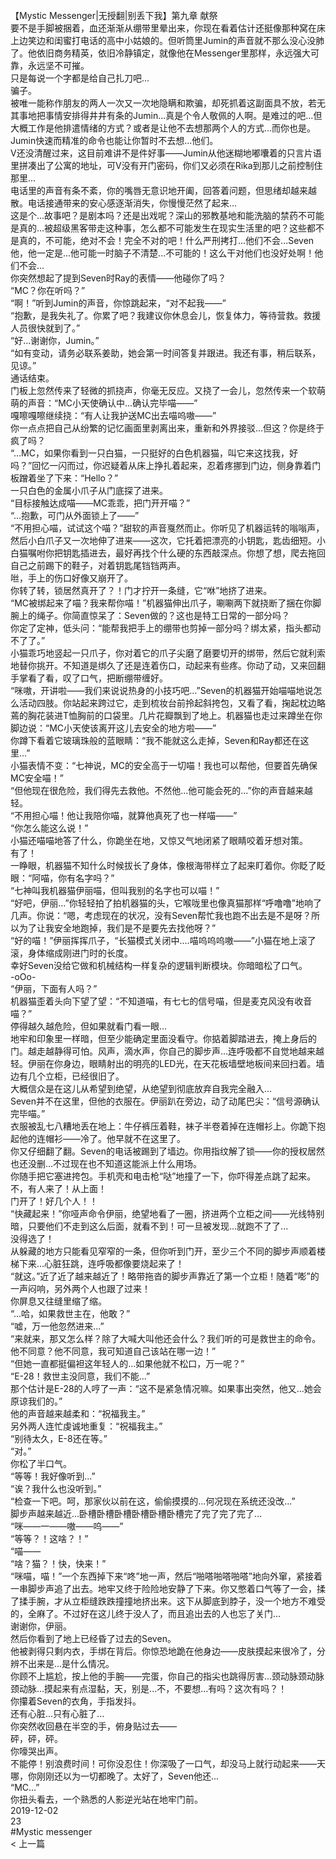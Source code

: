 <br/>
【Mystic Messenger|无授翻|别丢下我】第九章 献祭<br/>
要不是手脚被捆着，血还渐渐从绷带里晕出来，你现在看着估计还挺像那种窝在床上边笑边和闺蜜打电话的高中小姑娘的。但听筒里Jumin的声音就不那么没心没肺了。他依旧商务精英，依旧冷静镇定，就像他在Messenger里那样，永远强大可靠，永远坚不可摧。<br/>
只是每说一个字都是给自己扎刀吧...<br/>
骗子。<br/>
被唯一能称作朋友的两人一次又一次地隐瞒和欺骗，却死抓着这副面具不放，若无其事地把事情安排得井井有条的Jumin...真是个令人敬佩的人啊。是难过的吧...但大概工作是他排遣情绪的方式？或者是让他不去想那两个人的方式...而你也是。Jumin快速而精准的命令也能让你暂时不去想...他们。<br/>
V还没清醒过来，这目前难讲不是件好事——Jumin从他迷糊地嘟囔着的只言片语里拼凑出了公寓的地址，可V没有开门密码，你们又必须在Rika到那儿之前控制住那里...<br/>
电话里的声音有条不紊，你的嘴唇无意识地开阖，回答着问题，但思绪却越来越散。电话接通带来的安心感逐渐消失，你慢慢茫然了起来...<br/>
这是个...故事吧？是剧本吗？还是出戏呢？深山的邪教基地和能洗脑的禁药不可能是真的...被超级黑客带走这种事，怎么都不可能发生在现实生活里的吧？这些都不是真的，不可能，绝对不会！完全不对的吧！什么严刑拷打...他们不会...Seven他，他一定是...他可能一时脑子不清楚...不可能的！这么干对他们也没好处啊！他们不会...<br/>
你突然想起了提到Seven时Ray的表情——他碰你了吗？<br/>
“MC？你在听吗？”<br/>
“啊！”听到Jumin的声音，你惊跳起来，“对不起我——”<br/>
“抱歉，是我失礼了。你累了吧？我建议你休息会儿，恢复体力，等待营救。救援人员很快就到了。”<br/>
“好...谢谢你，Jumin。”<br/>
“如有变动，请务必联系姜助，她会第一时间答复并跟进。我还有事，稍后联系，见谅。”<br/>
通话结束。<br/>
门板上忽然传来了轻微的抓挠声，你毫无反应。又挠了一会儿，忽然传来一个软萌萌的声音：“MC小天使确认中...确认完毕喵——”<br/>
嘎嚓嘎嚓继续挠：“有人让我护送MC出去喵呜嗷——”<br/>
你一点点把自己从纷繁的记忆画面里剥离出来，重新和外界接驳...但这？你是终于疯了吗？<br/>
“...MC，如果你看到一只白猫，一只挺好的白色机器猫，叫它来这找我，好吗？”回忆一闪而过，你迟疑着从床上挣扎着起来，忍着疼挪到门边，侧身靠着门板蹭着坐了下来：“Hello？”<br/>
一只白色的金属小爪子从门底探了进来。<br/>
“目标接触达成喵——MC乖乖，把门开开喵？”<br/>
“...抱歉，可门从外面锁上了——”<br/>
“不用担心喵，试试这个喵？”甜软的声音戛然而止。你听见了机器运转的嗡嗡声，然后小白爪子又一次地伸了进来——这次，它托着把漂亮的小钥匙，匙齿细短。小白猫嘱咐你把钥匙插进去，最好再找个什么硬的东西敲深点。你想了想，爬去拖回自己之前踢下的鞋子，对着钥匙尾铛铛两声。<br/>
咝，手上的伤口好像又崩开了。<br/>
你转了转，锁居然真开了？！门才拧开一条缝，它“咻”地挤了进来。<br/>
“MC被绑起来了喵？我来帮你喵！”机器猫伸出爪子，唰唰两下就挠断了捆在你脚腕上的绳子。你简直惊呆了：Seven做的？这也是特工日常的一部分吗？<br/>
你定了定神，低头问：“能帮我把手上的绷带也剪掉一部分吗？绑太紧，指头都动不了了。”<br/>
小猫乖巧地竖起一只爪子，你对着它的爪子尖磨了磨要切开的绑带，然后它就利索地替你挑开。不知道是绑久了还是连着伤口，动起来有些疼。你动了动，又来回翻手掌看了看，叹了口气，把断绷带缠好。<br/>
“咪嗷，开讲啦——我们来说说热身的小技巧吧...”Seven的机器猫开始喵喵地说怎么活动四肢。你站起来跨过它，走到梳妆台前拎起斜挎包，又看了看，掬起枕边略蔫的胸花装进T恤胸前的口袋里。几片花瓣飘到了地上。机器猫也走过来蹲坐在你脚边说：“MC小天使该离开这儿去安全的地方啦——”<br/>
你蹲下看着它玻璃珠般的蓝眼睛：“我不能就这么走掉，Seven和Ray都还在这里...”<br/>
小猫表情不变：“七神说，MC的安全高于一切喵！我也可以帮他，但要首先确保MC安全喵！”<br/>
“但他现在很危险，我们得先去救他。不然他...他可能会死的...”你的声音越来越轻。<br/>
“不用担心喵！他让我陪你喵，就算他真死了也一样喵——”<br/>
“你怎么能这么说！”<br/>
小猫还喵喵地答了什么，你跪坐在地，又惊又气地闭紧了眼睛咬着牙想对策。<br/>
有了！<br/>
一睁眼，机器猫不知什么时候拔长了身体，像根海带样立了起来盯着你。你眨了眨眼：“阿喵，你有名字吗？”<br/>
“七神叫我机器猫伊丽喵，但叫我别的名字也可以喵！”<br/>
“好吧，伊丽...”你轻轻拍了拍机器猫的头，它喉咙里也像真猫那样“呼噜噜”地响了几声。你说：“嗯，考虑现在的状况，没有Seven帮忙我也跑不出去是不是呀？所以为了让我安全地跑掉，我们是不是要先去找他呀？”<br/>
“好的喵！”伊丽挥挥爪子，“长猫模式关闭中....喵呜呜呜嗷——”小猫在地上滚了滚，身体缩成刚进门时的长度。<br/>
幸好Seven没给它做和机械结构一样复杂的逻辑判断模块。你暗暗松了口气。<br/>
-oOo-<br/>
“伊丽，下面有人吗？”<br/>
机器猫歪着头向下望了望：“不知道喵，有七七的信号喵，但是麦克风没有收音喵？”<br/>
停得越久越危险，但如果就看门看一眼...<br/>
地牢和印象里一样暗，但至少能确定里面没看守。你掂着脚踏进去，掩上身后的门。越走越静得可怕。风声，滴水声，你自己的脚步声...连呼吸都不自觉地越来越轻。伊丽在你身边，眼睛射出的明亮的LED光，在天花板墙壁地板间来回扫着。墙边有几个立柜，已经很旧了。<br/>
大概信众是在这儿从希望到绝望，从绝望到彻底放弃自我完全融入...<br/>
Seven并不在这里，但他的衣服在。伊丽趴在旁边，动了动尾巴尖：“信号源确认完毕喵。”<br/>
衣服被乱七八糟地丢在地上：牛仔裤压着鞋，袜子半卷着掉在连帽衫上。你跪下抱起他的连帽衫——冷了。他早就不在这里了。<br/>
你又仔细翻了翻。Seven的电话被踢到了墙边。你用指纹解了锁——你的授权居然也还没删...不过现在也不知道这能派上什么用场。<br/>
你随手把它塞进挎包。手机壳和电击枪“哒”地撞了一下，你吓得差点跳了起来。<br/>
不，有人来了！从上面！<br/>
门开了！好几个人！！<br/>
“快藏起来！”你哑声命令伊丽，绝望地看了一圈，挤进两个立柜之间——光线特别暗，只要他们不走到这么后面，就看不到！可一旦被发现...就跑不了了...<br/>
没得选了！<br/>
从躲藏的地方只能看见窄窄的一条，但你听到门开，至少三个不同的脚步声顺着楼梯下来...心脏狂跳，连呼吸都像要烧起来了！<br/>
“就这。”近了近了越来越近了！略带拖沓的脚步声靠近了第一个立柜！随着“嘭”的一声闷响，另外两个人也跟了过来！<br/>
你屏息又往缝里缩了缩。<br/>
“...哈，如果救世主在，他敢？”<br/>
“嘘，万一他忽然进来...”<br/>
“来就来，那又怎么样？除了大喊大叫他还会什么？我们听的可是救世主的命令。他不同意？他不同意，我可知道自己该站在哪一边！”<br/>
“但她一直都挺偏袒这年轻人的...如果他就不松口，万一呢？”<br/>
“E-28！救世主没同意，我们不能...”<br/>
那个估计是E-28的人哼了一声：“这不是紧急情况嘛。如果事出突然，他又...她会原谅我们的。”<br/>
他的声音越来越柔和：“祝福我主。”<br/>
另外两人连忙虔诚地重复：“祝福我主。”<br/>
“别待太久，E-8还在等。”<br/>
“对。”<br/>
你松了半口气。<br/>
“等等！我好像听到...”<br/>
“诶？我什么也没听到。”<br/>
“检查一下吧。呵，那家伙以前在这，偷偷摸摸的...何况现在系统还没改...”<br/>
脚步声越来越近...卧槽卧槽卧槽卧槽卧槽卧槽完了完了完了完了...<br/>
“咪——一——嗷——呜——”<br/>
“等等？！这啥？！”<br/>
“喵——<br/>
“啥？猫？！快，快来！”<br/>
“咪喵，喵！”一个东西掉下来“咚”地一声，然后“啪嗒啪嗒啪嗒”地向外窜，紧接着一串脚步声追了出去。地牢又终于险险地安静了下来。你又憋着口气等了一会，揉了揉手腕，才从立柜缝跌跌撞撞地挤出来。这下从脚底到脖子，没一个地方不难受的，全麻了。不过好在这儿终于没人了，而且追出去的人也忘了关门...<br/>
谢谢你，伊丽。<br/>
然后你看到了地上已经昏了过去的Seven。<br/>
他被剥得只剩内衣，手绑在背后。你惊恐地跪在他身边——皮肤摸起来很冷了，分辨不出来是...是什么情况。<br/>
你顾不上尴尬，按上他的手腕——完蛋，你自己的指尖也跳得厉害...颈动脉颈动脉颈动脉...摸起来有点湿黏，天，别是...不，不要想...有吗？这次有吗？！<br/>
你攥着Seven的衣角，手指发抖。<br/>
还有心脏...只有心脏了...<br/>
你突然收回悬在半空的手，俯身贴过去——<br/>
砰，砰，砰。<br/>
你嚎哭出声。<br/>
不能停！别浪费时间！可你没忍住！你深吸了一口气，却没马上就行动起来——天哪，你刚刚还以为一切都晚了。太好了，Seven他还...<br/>
“MC...”<br/>
你扭头看去，一个熟悉的人影逆光站在地牢门前。<br/>
2019-12-02<br/>
23<br/>
#Mystic messenger<br/>
< 上一篇<br/>
